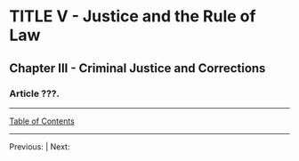 # TITLE V - Justice and the Rule of Law

## Chapter III - Criminal Justice and Corrections

### Article ???. 

---

[Table of Contents](TABLE_OF_CONTENTS.md)

---
Previous: | Next: 
